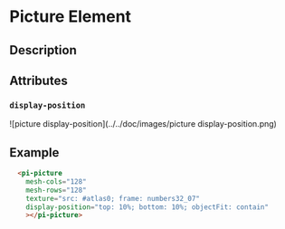 # Picture Element

## Description

## Attributes

### `display-position`

![picture display-position](../../doc/images/picture display-position.png)

## Example

```html
  <pi-picture
    mesh-cols="128"
    mesh-rows="128"
    texture="src: #atlas0; frame: numbers32_07"
    display-position="top: 10%; bottom: 10%; objectFit: contain"
    ></pi-picture>
```
